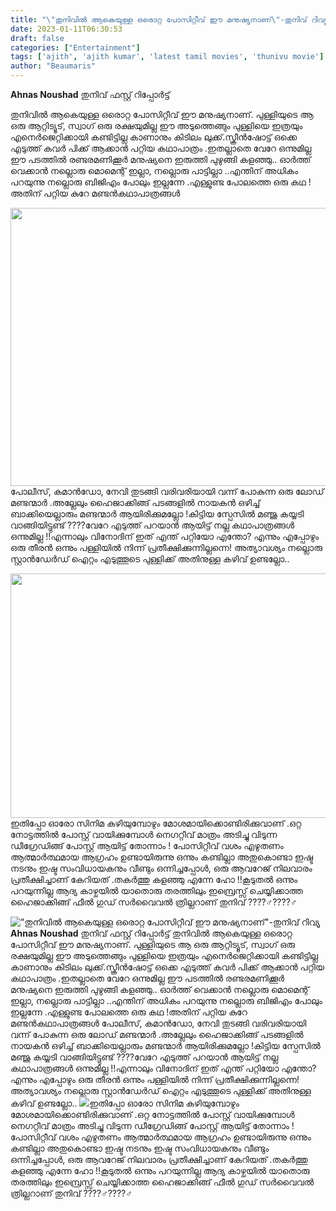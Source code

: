 ```yaml
---
title: "\"തുനിവിൽ ആകെയുള്ള ഒരൊറ്റ പോസിറ്റീവ് ഈ മനുഷ്യനാണ്\"-തുനിവ് റിവ്യു"
date: 2023-01-11T06:30:53
draft: false
categories: ["Entertainment"]
tags: ['ajith', 'ajith kumar', 'latest tamil movies', 'thunivu movie']
author: "Beaumaris"
---
```


<strong>Ahnas Noushad</strong>
തുനിവ് ഫസ്റ്റ് റിപ്പോർട്ട്

തുനിവിൽ ആകെയുള്ള ഒരൊറ്റ പോസിറ്റീവ് ഈ മനുഷ്യനാണ്. പുള്ളിയുടെ ആ ഒരു ആറ്റിട്യൂട്, സ്വാഗ് ഒരു രക്ഷയുമില്ല ഈ അടുത്തെങ്ങും പുള്ളിയെ ഇത്രയും എനെർജെറ്റിക്കായി കണ്ടിട്ടില്ല കാണാനും കിടിലം ലുക്ക്.സ്ക്രീൻഷോട്ട് ഒക്കെ എടുത്ത് കവർ പിക്ക് ആക്കാൻ പറ്റിയ കഥാപാത്രം .ഇതല്ലാതെ വേറേ ഒന്നുമില്ല ഈ പടത്തിൽ രണ്ടരമണിക്കൂർ മനുഷ്യനെ ഇരുത്തി പുഴുങ്ങി കളഞ്ഞു.. ഓർത്ത് വെക്കാൻ നല്ലൊരു മൊമെന്റ് ഇല്ലാ, നല്ലൊരു പാട്ടില്ലാ ..എന്തിന് അധികം പറയുന്നു നല്ലൊരു ബിജിഎം പോലും ഇല്ലന്നേ .എള്ളുണ്ട പോലത്തെ ഒരു കഥ !അതിന് പറ്റിയ കുറേ മണ്ടൻകഥാപാത്രങ്ങൾ

<img class="size-large wp-image-378659 aligncenter" src="https://cdn.boolokam.com/articles/2023/01/R2R2R-1024x569.webp" alt="" width="800" height="445" />പോലീസ്, കമാൻഡോ, നേവി തുടങ്ങി വരിവരിയായി വന്ന് പോകുന്ന ഒരു ലോഡ് മണ്ടന്മാർ .അല്ലേലും ഹൈജാക്കിങ്ങ് പടങ്ങളിൽ നായകൻ ഒഴിച്ച് ബാക്കിയെല്ലാരും മണ്ടന്മാർ ആയിരിക്കുമല്ലോ !കിട്ടിയ സ്പേസിൽ മഞ്ജു കയ്യടി വാങ്ങിയിട്ടുണ്ട് ????വേറേ എടുത്ത് പറയാൻ ആയിട്ട് നല്ല കഥാപാത്രങ്ങൾ ഒന്നുമില്ല !!എന്നാലും വിനോദിന് ഇത് എന്ത്‌ പറ്റിയോ എന്തോ? എന്നും എപ്പോഴും ഒരു തീരൻ ഒന്നും പള്ളിയിൽ നിന്ന് പ്രതീക്ഷിക്കുന്നില്ലന്നെ! അത്യാവശ്യം നല്ലൊരു സ്റ്റാൻഡേർഡ് ഐറ്റം എടുത്തൂടെ പുള്ളിക്ക് അതിനുള്ള കഴിവ് ഉണ്ടല്ലോ..

<img class="size-full wp-image-378660 aligncenter" src="https://cdn.boolokam.com/articles/2023/01/FFGGG.jpeg" alt="" width="696" height="391" />ഇതിപ്പോ ഓരോ സിനിമ കഴിയുമ്പോഴും മോശമായിക്കൊണ്ടിരിക്കുവാണ് .ഒറ്റ നോട്ടത്തിൽ പോസ്റ്റ്‌ വായിക്കുമ്പോൾ നെഗറ്റീവ് മാത്രം അടിച്ചു വിടുന്ന ഡീഗ്രേഡിങ്ങ് പോസ്റ്റ്‌ ആയിട്ട് തോന്നാം ! പോസിറ്റീവ് വശം എഴുതണം ആത്മാർത്ഥമായ ആഗ്രഹം ഉണ്ടായിരുന്നു ഒന്നും കണ്ടില്ലാ അതുകൊണ്ടാ ഇഷ്ട നടനും ഇഷ്ട സംവിധായകനും വീണ്ടും ഒന്നിച്ചപ്പോൾ, ഒരു ആവറേജ് നിലവാരം പ്രതീക്ഷിച്ചാണ് കേറിയത് .തകർത്തു കളഞ്ഞു എന്നേ ഹോ !!കൂടുതൽ ഒന്നും പറയുന്നില്ല ആദ്യ കാഴ്ചയിൽ യാതൊരു തരത്തിലും ഇമ്പ്രെസ്സ് ചെയ്യിക്കാത്ത ഹൈജാക്കിങ്ങ് ഫീൽ ഗുഡ് സർവൈവൽ ത്രില്ലറാണ് തുനിവ് ????‍♂️????‍♂️


!["തുനിവിൽ ആകെയുള്ള ഒരൊറ്റ പോസിറ്റീവ് ഈ മനുഷ്യനാണ്"-തുനിവ് റിവ്യു](https://cdn.boolokam.com/articles/2023/01/R2R2R-1024x569.webp)**Ahnas Noushad** തുനിവ് ഫസ്റ്റ് റിപ്പോർട്ട് തുനിവിൽ ആകെയുള്ള ഒരൊറ്റ പോസിറ്റീവ് ഈ മനുഷ്യനാണ്. പുള്ളിയുടെ ആ ഒരു ആറ്റിട്യൂട്, സ്വാഗ് ഒരു രക്ഷയുമില്ല ഈ അടുത്തെങ്ങും പുള്ളിയെ ഇത്രയും എനെർജെറ്റിക്കായി കണ്ടിട്ടില്ല കാണാനും കിടിലം ലുക്ക്.സ്ക്രീൻഷോട്ട് ഒക്കെ എടുത്ത് കവർ പിക്ക് ആക്കാൻ പറ്റിയ കഥാപാത്രം .ഇതല്ലാതെ വേറേ ഒന്നുമില്ല ഈ പടത്തിൽ രണ്ടരമണിക്കൂർ മനുഷ്യനെ ഇരുത്തി പുഴുങ്ങി കളഞ്ഞു.. ഓർത്ത് വെക്കാൻ നല്ലൊരു മൊമെന്റ് ഇല്ലാ, നല്ലൊരു പാട്ടില്ലാ ..എന്തിന് അധികം പറയുന്നു നല്ലൊരു ബിജിഎം പോലും ഇല്ലന്നേ .എള്ളുണ്ട പോലത്തെ ഒരു കഥ !അതിന് പറ്റിയ കുറേ മണ്ടൻകഥാപാത്രങ്ങൾ പോലീസ്, കമാൻഡോ, നേവി തുടങ്ങി വരിവരിയായി വന്ന് പോകുന്ന ഒരു ലോഡ് മണ്ടന്മാർ .അല്ലേലും ഹൈജാക്കിങ്ങ് പടങ്ങളിൽ നായകൻ ഒഴിച്ച് ബാക്കിയെല്ലാരും മണ്ടന്മാർ ആയിരിക്കുമല്ലോ !കിട്ടിയ സ്പേസിൽ മഞ്ജു കയ്യടി വാങ്ങിയിട്ടുണ്ട് ????വേറേ എടുത്ത് പറയാൻ ആയിട്ട് നല്ല കഥാപാത്രങ്ങൾ ഒന്നുമില്ല !!എന്നാലും വിനോദിന് ഇത് എന്ത്‌ പറ്റിയോ എന്തോ? എന്നും എപ്പോഴും ഒരു തീരൻ ഒന്നും പള്ളിയിൽ നിന്ന് പ്രതീക്ഷിക്കുന്നില്ലന്നെ! അത്യാവശ്യം നല്ലൊരു സ്റ്റാൻഡേർഡ് ഐറ്റം എടുത്തൂടെ പുള്ളിക്ക് അതിനുള്ള കഴിവ് ഉണ്ടല്ലോ.. ![](https://cdn.boolokam.com/articles/2023/01/FFGGG.jpeg)ഇതിപ്പോ ഓരോ സിനിമ കഴിയുമ്പോഴും മോശമായിക്കൊണ്ടിരിക്കുവാണ് .ഒറ്റ നോട്ടത്തിൽ പോസ്റ്റ്‌ വായിക്കുമ്പോൾ നെഗറ്റീവ് മാത്രം അടിച്ചു വിടുന്ന ഡീഗ്രേഡിങ്ങ് പോസ്റ്റ്‌ ആയിട്ട് തോന്നാം ! പോസിറ്റീവ് വശം എഴുതണം ആത്മാർത്ഥമായ ആഗ്രഹം ഉണ്ടായിരുന്നു ഒന്നും കണ്ടില്ലാ അതുകൊണ്ടാ ഇഷ്ട നടനും ഇഷ്ട സംവിധായകനും വീണ്ടും ഒന്നിച്ചപ്പോൾ, ഒരു ആവറേജ് നിലവാരം പ്രതീക്ഷിച്ചാണ് കേറിയത് .തകർത്തു കളഞ്ഞു എന്നേ ഹോ !!കൂടുതൽ ഒന്നും പറയുന്നില്ല ആദ്യ കാഴ്ചയിൽ യാതൊരു തരത്തിലും ഇമ്പ്രെസ്സ് ചെയ്യിക്കാത്ത ഹൈജാക്കിങ്ങ് ഫീൽ ഗുഡ് സർവൈവൽ ത്രില്ലറാണ് തുനിവ് ????‍♂️????‍♂️
